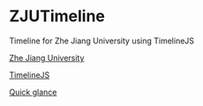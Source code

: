 ZJUTimeline
===========

Timeline for Zhe Jiang University using TimelineJS

[Zhe Jiang University](http://www.zju.edu.cn)  

[TimelineJS](https://github.com/NUKnightLab/TimelineJS)

[Quick glance](http://p1o2p3u1.github.io/ZJUTimeline/)
